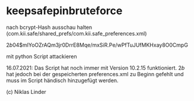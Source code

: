 # keepsafepinbruteforce
nach bcrypt-Hash ausschau halten (com.kii.safe/shared_prefs/com.kii.safe_preferences.xml)

$2b$04$mIYoOZrAQm3jr0DrrE8Mqe/mxSiR.Pe/wPfTuJUfMKHxay8O0CmpG

mit python Script attackieren

16.07.2021: Das Script hat noch immer mit Version 10.2.15 funktioniert. $2b$ hat jedoch bei der gespeicherten preferences.xml zu Beginn gefehlt und muss im Script händisch hinzugefügt werden.

(c) Niklas Linder
